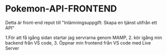 # Pokemon-API-FRONTEND
Detta är front-end repot till "Inlämningsuppgift: Skapa en tjänst utifrån ett API"

1.För att få igång sidan startar jag servrarna genom MAMP, 2. kör igång min backend från VS code, 3. Öppnar min frontend från VS code med Live Server
